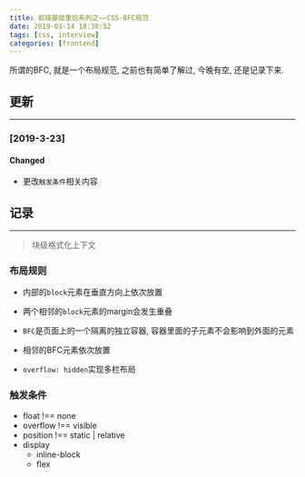 ```yaml
---
title: 前端基础重拾系列之——CSS-BFC规范
date: 2019-03-14 18:38:52
tags: [css, interview]
categories: [frontend]
---
```


所谓的BFC, 就是一个布局规范, 之前也有简单了解过, 今晚有空, 还是记录下来.


<!-- more -->


## 更新

------

### [2019-3-23]

#### Changed

- 更改`触发条件`相关内容

## 记录

------

> 块级格式化上下文

### 布局规则

- 内部的`block`元素在垂直方向上依次放置
- 两个相邻的`block`元素的margin会发生重叠
- `BFC`是页面上的一个隔离的独立容器, 容器里面的子元素不会影响到外面的元素

- 相邻的BFC元素依次放置
- `overflow: hidden`实现多栏布局

### 触发条件

- float !== none
- overflow !== visible
- position !== static | relative
- display
  - inline-block
  - flex